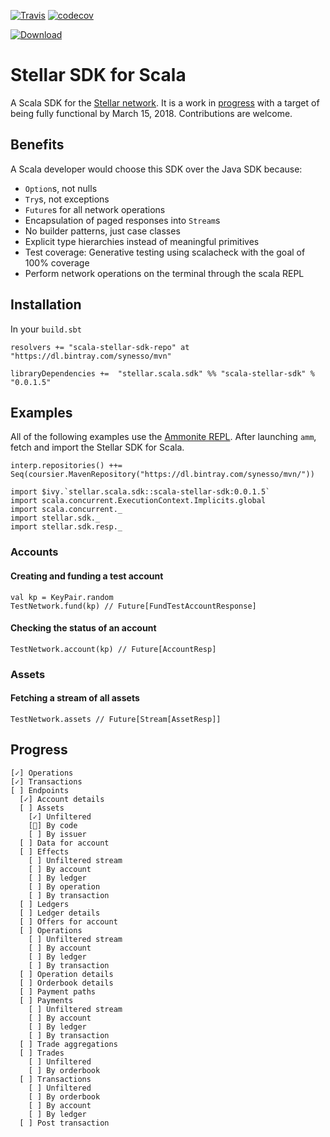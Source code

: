 [![Travis](https://travis-ci.org/Synesso/scala-stellar-sdk.svg?branch=master)](https://travis-ci.org/Synesso/scala-stellar-sdk)
[![codecov](https://codecov.io/gh/Synesso/scala-stellar-sdk/branch/master/graph/badge.svg)](https://codecov.io/gh/Synesso/scala-stellar-sdk)

[![Download](https://api.bintray.com/packages/synesso/mvn/scala-stellar-sdk/images/download.svg)](https://bintray.com/synesso/mvn/scala-stellar-sdk/_latestVersion)

# Stellar SDK for Scala

A Scala SDK for the [Stellar network](https://www.stellar.org/). It is a work in [progress](#progress) with a target of being fully functional
by March 15, 2018. Contributions are welcome.

## Benefits

A Scala developer would choose this SDK over the Java SDK because:

* `Option`s, not nulls
* `Try`s, not exceptions
* `Future`s for all network operations
* Encapsulation of paged responses into `Stream`s
* No builder patterns, just case classes
* Explicit type hierarchies instead of meaningful primitives
* Test coverage: Generative testing using scalacheck with the goal of 100% coverage
* Perform network operations on the terminal through the scala REPL

## Installation

In your `build.sbt`

```
resolvers += "scala-stellar-sdk-repo" at "https://dl.bintray.com/synesso/mvn"

libraryDependencies +=  "stellar.scala.sdk" %% "scala-stellar-sdk" % "0.0.1.5"
```

## Examples

All of the following examples use the [Ammonite REPL](http://ammonite.io/). After launching `amm`, fetch and import the
Stellar SDK for Scala.

```
interp.repositories() ++= Seq(coursier.MavenRepository("https://dl.bintray.com/synesso/mvn/"))

import $ivy.`stellar.scala.sdk::scala-stellar-sdk:0.0.1.5`
import scala.concurrent.ExecutionContext.Implicits.global
import scala.concurrent._
import stellar.sdk._
import stellar.sdk.resp._
```

### Accounts

#### Creating and funding a test account

```
val kp = KeyPair.random
TestNetwork.fund(kp) // Future[FundTestAccountResponse]
```

#### Checking the status of an account

```
TestNetwork.account(kp) // Future[AccountResp]
```

### Assets

#### Fetching a stream of all assets

```
TestNetwork.assets // Future[Stream[AssetResp]]
```

## Progress

```
[✓] Operations
[✓] Transactions
[ ] Endpoints
  [✓] Account details
  [ ] Assets
    [✓] Unfiltered
    [🚀] By code
    [ ] By issuer
  [ ] Data for account
  [ ] Effects
    [ ] Unfiltered stream
    [ ] By account
    [ ] By ledger
    [ ] By operation
    [ ] By transaction
  [ ] Ledgers
  [ ] Ledger details
  [ ] Offers for account
  [ ] Operations
    [ ] Unfiltered stream
    [ ] By account
    [ ] By ledger
    [ ] By transaction
  [ ] Operation details
  [ ] Orderbook details
  [ ] Payment paths
  [ ] Payments
    [ ] Unfiltered stream
    [ ] By account
    [ ] By ledger
    [ ] By transaction
  [ ] Trade aggregations
  [ ] Trades
    [ ] Unfiltered
    [ ] By orderbook
  [ ] Transactions
    [ ] Unfiltered
    [ ] By orderbook
    [ ] By account
    [ ] By ledger
  [ ] Post transaction
```
